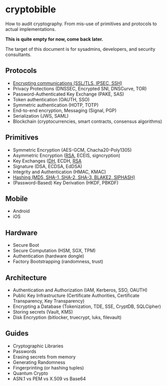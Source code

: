 # cryptobible

How to audit cryptography. From mis-use of primitives and protocols to actual implementations.

**This is quite empty for now, come back later.**

The target of this document is for sysadmins, developers, and security consultants.

## Protocols

* [Encrypting communications (SSL/TLS, IPSEC, SSH)](protocols/tls.mediawiki)
* Privacy Protections (DNSSEC, Encrypted SNI, DNSCurve, TOR)
* Password-Authenticated Key Exchange (PAKE, SAS)
* Token authentication (OAUTH, SSO)
* Symmetric authentication (HOTP, TOTP)
* End-to-end encryption, Messaging (Signal, PGP)
* Serialization (JWS, SAML)
* Blockchain (cryptocurrencies, smart contracts, consensus algorithms)
              
## Primitives

* Symmetric Encryption (AES-GCM, Chacha20-Poly1305)
* Asymmetric Encryption ([RSA](asymmetric_encryption/RSA.mediawiki), ECEIS, signcryption)
* Key Exchanges ([DH](kex/DH.mediawiki), ECDH, [RSA](asymmetric_encryption/RSA.mediawiki)
* Signature (DSA, ECDSA, EdDSA)
* Integrity and Authentication (HMAC, KMAC)
* [Hashing (MD5, SHA-1, SHA-2, SHA-3, BLAKE2, SIPHASH)](hashing/hashing.mediawiki)
* (Password-Based) Key Derivation (HKDF, PBKDF)
              
## Mobile

* Android
* iOS
              
## Hardware

* Secure Boot
* Secure Computation (HSM, SGX, TPM)
* Authentication (hardware dongle)
* Factory Bootstrapping (randomness, trust)
              
## Architecture

* Authentication and Authorization (IAM, Kerberos, SSO, OAUTH)
* Public Key Infrastructure (Certificate Authorities, Certificate Transparency, Key Transparency)
* Encrypting a Database (Tokenization, TDE, SSE, CryptDB, SQLCipher)
* Storing secrets (Vault, KMS)
* Disk Encryption (bitlocker, truecrypt, luks, filevault)

## Guides

* Cryptographic Libraries
* Passwords
* Erasing secrets from memory
* Generating Randomness
* Fingerprinting (or hashing tuples)
* Quantum Crypto
* ASN.1 vs PEM vs X.509 vs Base64
              

